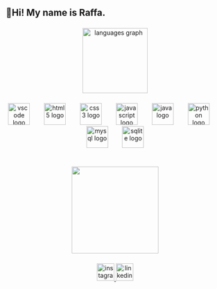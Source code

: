 <h2 align="left">👋Hi! My name is Raffa.</h2>

###

<div align="center">
  <img src="https://github-readme-stats.vercel.app/api/top-langs?username=rafaelgogge&locale=pt-br&hide_title=false&layout=compact&card_width=320&langs_count=5&theme=dracula&hide_border=false" height="150" alt="languages graph"  />
</div>

###

<div align="center">
  <img src="https://cdn.jsdelivr.net/gh/devicons/devicon/icons/vscode/vscode-original.svg" height="50" alt="vscode logo"  />
  <img width="25" />
  <img src="https://cdn.jsdelivr.net/gh/devicons/devicon/icons/html5/html5-original.svg" height="50" alt="html5 logo"  />
  <img width="25" />
  <img src="https://cdn.jsdelivr.net/gh/devicons/devicon/icons/css3/css3-original.svg" height="50" alt="css3 logo"  />
  <img width="25" />
  <img src="https://cdn.jsdelivr.net/gh/devicons/devicon/icons/javascript/javascript-original.svg" height="50" alt="javascript logo"  />
  <img width="25" />
  <img src="https://cdn.jsdelivr.net/gh/devicons/devicon/icons/java/java-original.svg" height="50" alt="java logo"  />
  <img width="25" />
  <img src="https://cdn.jsdelivr.net/gh/devicons/devicon/icons/python/python-original.svg" height="50" alt="python logo"  />
  <img width="25" />
  <img src="https://cdn.jsdelivr.net/gh/devicons/devicon/icons/mysql/mysql-original.svg" height="50" alt="mysql logo"  />
  <img width="25" />
  <img src="https://cdn.jsdelivr.net/gh/devicons/devicon/icons/sqlite/sqlite-original.svg" height="50" alt="sqlite logo"  />
</div>

###

<br clear="both">

<div align="center">
  <img height="200" src="https://media.licdn.com/dms/image/v2/D4D03AQH2jwIX42EAMg/profile-displayphoto-shrink_800_800/profile-displayphoto-shrink_800_800/0/1721867817899?e=1729728000&v=beta&t=rM9vtbZ1yCf6MtpUleZRgrmAbl5MSawzqzm5Dqar0kA"  />
</div>

###

<div align="center">
  <a href="https://www.instagram.com/rafael.gogge?igsh=MXVxNThycXVsdGl6YQ==" target="_blank">
    <img src="https://img.shields.io/static/v1?message=Instagram&logo=instagram&label=&color=E4405F&logoColor=white&labelColor=&style=for-the-badge" height="40" alt="instagram logo"  />
  </a>
  <a href="https://www.linkedin.com/in/rafael-g-500824316/" target="_blank">
    <img src="https://img.shields.io/static/v1?message=LinkedIn&logo=linkedin&label=&color=0077B5&logoColor=white&labelColor=&style=for-the-badge" height="40" alt="linkedin logo"  />
  </a>
</div>

###

